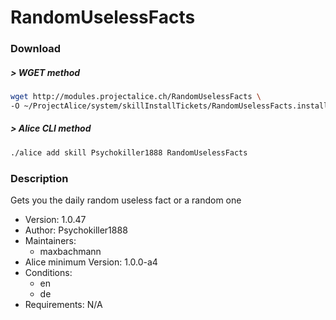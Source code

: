 # RandomUselessFacts

### Download

##### > WGET method
```bash
wget http://modules.projectalice.ch/RandomUselessFacts \
-O ~/ProjectAlice/system/skillInstallTickets/RandomUselessFacts.install
```

##### > Alice CLI method
```bash
./alice add skill Psychokiller1888 RandomUselessFacts
```

### Description
Gets you the daily random useless fact or a random one

- Version: 1.0.47
- Author: Psychokiller1888
- Maintainers:
  - maxbachmann
- Alice minimum Version: 1.0.0-a4
- Conditions:
  - en
  - de
- Requirements: N/A
